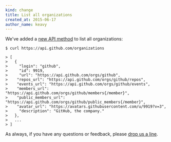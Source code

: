 ```yaml
---
kind: change
title: List all organizations
created_at: 2015-06-17
author_name: keavy
---
```


We've added a [new API method](/v3/orgs#list-all-organizations) to list all organizations:

``` command-line
$ curl https://api.github.com/organizations

> [
>   {
>     "login": "github",
>     "id": 9919,
>     "url": "https://api.github.com/orgs/github",
>    "repos_url": "https://api.github.com/orgs/github/repos",
>    "events_url": "https://api.github.com/orgs/github/events",
>    "members_url": "https://api.github.com/orgs/github/members{/member}",
>    "public_members_url": "https://api.github.com/orgs/github/public_members{/member}",
>    "avatar_url": "https://avatars.githubusercontent.com/u/9919?v=3",
>     "description": "GitHub, the company."
>   },
>   ...
> ]
```

As always, if you have any questions or feedback, please [drop us a line][contact].

[contact]: https://github.com/contact?form[subject]=API+-+Listing+Organizations
